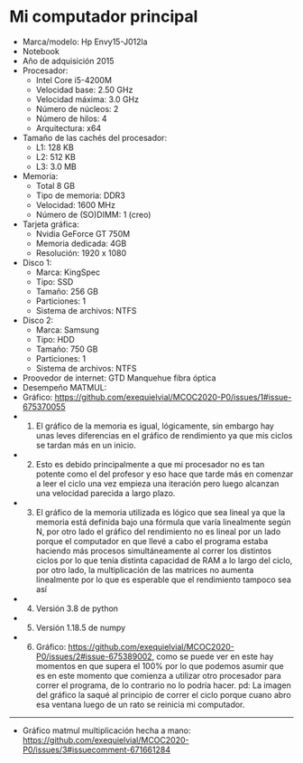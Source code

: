 # Mi computador principal
* Marca/modelo: Hp Envy15-J012la
* Notebook
* Año de adquisición 2015
* Procesador:
	* Intel Core i5-4200M
	* Velocidad base: 2.50 GHz
	* Velocidad máxima: 3.0 GHz 
	* Número de núcleos: 2
	* Número de hilos: 4
	* Arquitectura: x64
* Tamaño de las cachés del procesador:
	* L1: 128 KB
	* L2: 512 KB
	* L3: 3.0 MB
* Memoria:
	* Total 8 GB
	* Tipo de memoria: DDR3
	* Velocidad: 1600 MHz
	* Número de (SO)DIMM: 1 (creo) 
* Tarjeta gráfica:
	* Nvidia GeForce GT 750M
	* Memoria dedicada: 4GB
	* Resolución: 1920 x 1080
* Disco 1:
	* Marca: KingSpec 
	* Tipo: SSD
	* Tamaño: 256 GB
	* Particiones: 1
	* Sistema de archivos: NTFS
* Disco 2:
	* Marca: Samsung
	* Tipo: HDD
	* Tamaño: 750 GB
	* Particiones: 1
	* Sistema de archivos: NTFS
* Proovedor de internet: GTD Manquehue fibra óptica
* Desempeño MATMUL:
* Gráfico: https://github.com/exequielvial/MCOC2020-P0/issues/1#issue-675370055
* 1) El gráfico de la memoria es igual, lógicamente, sin embargo hay unas leves diferencias en el gráfico de rendimiento ya que mis ciclos se tardan más en un inicio.
* 2) Esto es debido principalmente a que mi procesador no es tan potente como el del profesor y eso hace que tarde más en comenzar a leer el ciclo una vez empieza una iteración pero luego alcanzan una velocidad parecida a largo plazo.
* 3) El gráfico de la memoria utilizada es lógico que sea lineal ya que la memoria está definida bajo una fórmula que varía linealmente según N, por otro lado el gráfico del rendimiento no es lineal por un lado porque el computador en que llevé a cabo el programa estaba haciendo más procesos simultáneamente al correr los distintos ciclos por lo que tenía distinta capacidad de RAM a lo largo del ciclo, por otro lado, la multiplicación de las matrices no aumenta linealmente por lo que es esperable que el rendimiento tampoco sea así
* 4) Versión 3.8 de python
* 5) Versión 1.18.5 de numpy
* 6) Gráfico: https://github.com/exequielvial/MCOC2020-P0/issues/2#issue-675389002, como se puede ver en este hay momentos en que supera el 100% por lo que podemos asumir que es en este momento que comienza a utilizar otro procesador para correr el programa, de lo contrario no lo podría hacer.  pd: La imagen del gráfico la saqué al principio de correr el ciclo porque cuano abro esa ventana luego de un rato se reinicia mi computador. 
-----------
* Gráfico matmul multiplicación hecha a mano: https://github.com/exequielvial/MCOC2020-P0/issues/3#issuecomment-671661284

	
